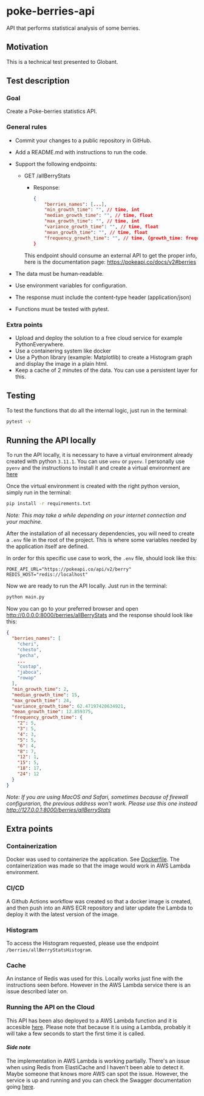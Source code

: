 # poke-berries-api

API that performs statistical analysis of some berries.

## Motivation

This is a technical test presented to Globant.

## Test description

### Goal

Create a Poke-berries statistics API.

### General rules

- Commit your changes to a public repository in GitHub.
- Add a README.md with instructions to run the code.
- Support the following endpoints:
  - GET /allBerryStats

    - Response:
      ```json
      {
          "berries_names": [...],
          "min_growth_time": "", // time, int
          "median_growth_time": "", // time, float
          "max_growth_time": "", // time, int
          "variance_growth_time": "", // time, float
          "mean_growth_time": "", // time, float
          "frequency_growth_time": "", // time, {growth_time: frequency, ...}
      }
      ```
    This endpoint should consume an external API to get the proper info, here
    is the documentation page: https://pokeapi.co/docs/v2#berries

- The data must be human-readable.
- Use environment variables for configuration.
- The response must include the content-type header (application/json)
- Functions must be tested with pytest.

### Extra points

- Upload and deploy the solution to a free cloud service for example PythonEverywhere.
- Use a containering system like docker
- Use a Python library (example: Matplotlib) to create a Histogram graph and display the image in a plain html.
- Keep a cache of 2 minutes of the data. You can use a persistent layer for this.

## Testing

To test the functions that do all the internal logic, just run in the terminal:

```bash
pytest -v
```

## Running the API locally

To run the API locally, it is necessary to have a virtual environment already created with python `3.11.1`. You can use `venv` or `pyenv`. I personally use `pyenv` and the instructions to install it and create a virtual environment are [here](https://akrabat.com/creating-virtual-environments-with-pyenv/)

Once the virtual environment is created with the right python version, simply run in the terminal:

```bash
pip install -r requirements.txt
```
_Note: This may take a while depending on your internet connection and your machine._

After the installation of all necessary dependencies, you will need to create a `.env` file in the root of the project. This is where some variables needed by the application itself are defined.

In order for this specific use case to work, the `.env` file, should look like this:

```.env
POKE_API_URL="https://pokeapi.co/api/v2/berry"
REDIS_HOST="redis://localhost"
```

Now we are ready to run the API locally. Just run in the terminal:

```bash
python main.py
```

Now you can go to your preferred browser and open http://0.0.0.0:8000/berries/allBerryStats and the response should look like this:

```JSON
{
  "berries_names": [
    "cheri",
    "chesto",
    "pecha",
    ...
    "custap",
    "jaboca",
    "rowap"
  ],
  "min_growth_time": 2,
  "median_growth_time": 15,
  "max_growth_time": 24,
  "variance_growth_time": 62.47197420634921,
  "mean_growth_time": 12.859375,
  "frequency_growth_time": {
    "2": 5,
    "3": 5,
    "4": 3,
    "5": 5,
    "6": 4,
    "8": 7,
    "12": 1,
    "15": 5,
    "18": 17,
    "24": 12
  }
}
```

_Note: If you are using MacOS and Safari, sometimes because of firewall configurarion, the previous address won't work. Please use this one instead http://127.0.0.1:8000/berries/allBerryStats_

## Extra points

### Containerization

Docker was used to containerize the application. See [Dockerfile](Dockerfile). The containerization was made so that the image would work in AWS Lambda environment.

### CI/CD

A Github Actions workflow was created so that a docker image is created, and then push into an AWS ECR repository and later update the Lambda to deploy it with the latest version of the image.

### Histogram

To access the Histogram requested, please use the endpoint `/berries/allBerryStatsHistogram`.

### Cache

An instance of Redis was used for this. Locally works just fine with the instructions seen before. However in the AWS Lambda service there is an issue described later on.

### Running the API on the Cloud

This API has been also deployed to a AWS Lambda function and it is accesible [here](https://6m4gqhpckefhwxaxoufl5cprxi0wqkhu.lambda-url.us-east-2.on.aws/). Please note that because it is using a Lambda, probably it will take a few seconds to start the first time it is called.

#### _Side note_

The implementation in AWS Lambda is working partially. There's an issue when using Redis from ElastiCache and I haven't been able to detect it. Maybe someone that knows more AWS can spot the issue. However, the service is up and running and you can check the Swagger documentation going [here](https://6m4gqhpckefhwxaxoufl5cprxi0wqkhu.lambda-url.us-east-2.on.aws/docs).
